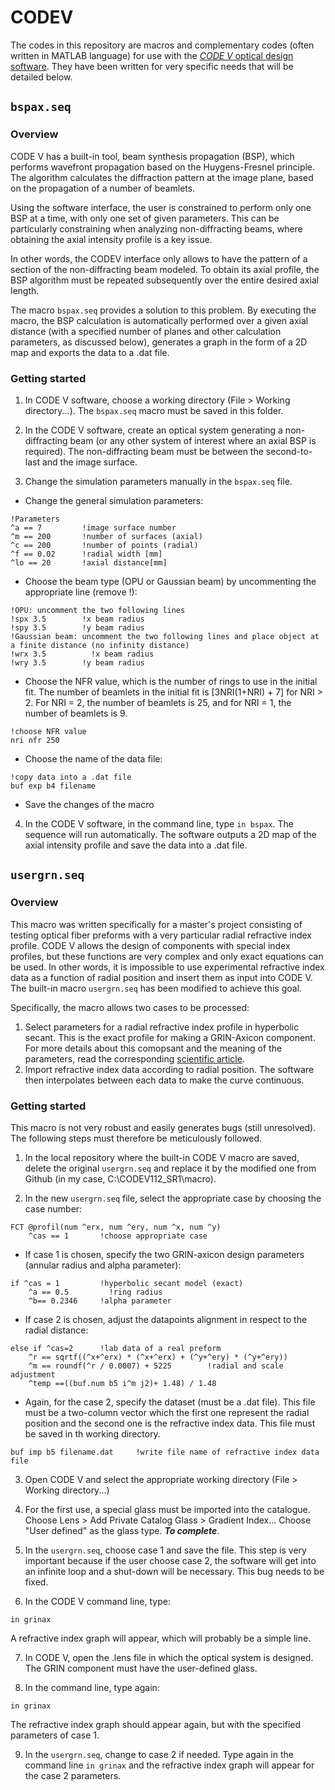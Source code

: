 # CODEV
The codes in this repository are macros and complementary codes (often written in MATLAB language) for use with the [*CODE V* optical design software](https://www.synopsys.com/optical-solutions/codev.html). They have been written for very specific needs that will be detailed below. 

## `bspax.seq`

### Overview

CODE V has a built-in tool, beam synthesis propagation (BSP), which performs wavefront propagation based on the Huygens-Fresnel principle. The algorithm calculates the diffraction pattern at the image plane, based on the propagation of a number of beamlets.

Using the software interface, the user is constrained to perform only one BSP at a time, with only one set of given parameters. This can be particularly constraining when analyzing non-diffracting beams, where obtaining the axial intensity profile is a key issue. 

In other words, the CODEV interface only allows to have the pattern of a section of the non-diffracting beam modeled. To obtain its axial profile, the BSP algorithm must be repeated subsequently over the entire desired axial length. 

The macro `bspax.seq` provides a solution to this problem. By executing the macro, the BSP calculation is automatically performed over a given axial distance (with a specified number of planes and other calculation parameters, as discussed below), generates a graph in the form of a 2D map and exports the data to a .dat file.

### Getting started

1. In CODE V software, choose a working directory (File > Working directory...). The `bspax.seq` macro must be saved in this folder. 

2. In the CODE V software, create an optical system generating a non-diffracting beam (or any other system of interest where an axial BSP is required). The non-diffracting beam must be between the second-to-last and the image surface.

3. Change the simulation parameters manually in the `bspax.seq` file.

- Change the general simulation parameters:
```
!Parameters
^a == 7		    !image surface number
^m == 200		!number of surfaces (axial)
^c == 200		!number of points (radial)
^f == 0.02		!radial width [mm]
^lo == 20		!axial distance[mm]
```

- Choose the beam type (OPU or Gaussian beam) by uncommenting the appropriate line (remove !):

```
!OPU: uncomment the two following lines
!spx 3.5		!x beam radius
!spy 3.5		!y beam radius
!Gaussian beam: uncomment the two following lines and place object at a finite distance (no infinity distance)
!wrx 3.5		  !x beam radius
!wry 3.5	  	!y beam radius
```

- Choose the NFR value, which is the number of rings to use in the initial fit. The number of beamlets in the initial fit is [3NRI(1+NRI) + 7] for NRI > 2. For NRI = 2, the number of beamlets is 25, and for NRI = 1, the number of beamlets is 9.
  
```
!choose NFR value
nri nfr 250		
```
- Choose the name of the data file:

```
!copy data into a .dat file
buf exp b4 filename
```

- Save the changes of the macro

4. In the CODE V software, in the command line, type `in bspax`. The sequence will run automatically. The software outputs a 2D map of the axial intensity profile and save the data into a .dat file.

## `usergrn.seq`

### Overview
This macro was written specifically for a master's project consisting of testing optical fiber preforms with a very particular radial refractive index profile. CODE V allows the design of components with special index profiles, but these functions are very complex and only exact equations can be used. In other words, it is impossible to use experimental refractive index data as a function of radial position and insert them as input into CODE V. The built-in macro `usergrn.seq` has been modified to achieve this goal.

Specifically, the macro allows two cases to be processed:

1. Select parameters for a radial refractive index profile in hyperbolic secant. This is the exact profile for making a GRIN-Axicon component. For more details about this comopsant and the meaning of the parameters, read the corresponding [scientific article](https://www.sciencedirect.com/science/article/abs/pii/S0030401820304545). 
2. Import refractive index data according to radial position. The software then interpolates between each data to make the curve continuous.

### Getting started
This macro is not very robust and easily generates bugs (still unresolved). The following steps must therefore be meticulously followed.

1. In the local repository where the built-in CODE V macro are saved, delete the original `usergrn.seq` and replace it by the modified one from Github (in my case, C:\CODEV112_SR1\macro). 

2. In the new `usergrn.seq` file, select the appropriate case by choosing the case number:
```
FCT @profil(num ^erx, num ^ery, num ^x, num ^y)
	^cas == 1   	!choose appropriate case
```
- If case 1 is chosen, specify the two GRIN-axicon design parameters (annular radius and alpha parameter):
```
if ^cas = 1			!hyperbolic secant model (exact)
	^a == 0.5		  !ring radius
	^b== 0.2346		!alpha parameter
```
- If case 2 is chosen, adjust the datapoints alignment in respect to the radial distance:
```
else if ^cas=2		!lab data of a real preform
	^r == sqrtf((^x+^erx) * (^x+^erx) + (^y+^ery) * (^y+^ery))
	^m == roundf(^r / 0.0007) + 5225		!radial and scale adjustment
	^temp ==((buf.num b5 i^m j2)+ 1.48) / 1.48
```
- Again, for the case 2, specify the dataset (must be a .dat file). This file must be a two-column vector which the first one represent the radial position and the second one is the refractive index data. This file must be saved in th working directory.
```
buf imp b5 filename.dat		!write file name of refractive index data file
```
3. Open CODE V and select the appropriate working directory (File > Working directory...)

4. For the first use, a special glass must be imported into the catalogue. Choose Lens > Add Private Catalog Glass > Gradient Index... Choose "User defined" as the glass type. ***To complete***.

5. In the `usergrn.seq`, choose case 1 and save the file. This step is very important because if the user choose case 2, the software will get into an infinite loop and a shut-down will be necessary. This bug needs to be fixed.

6. In the CODE V command line, type:
``` 
in grinax
```
A refractive index graph will appear, which will probably be a simple line. 

7. In CODE V, open the .lens file in which the optical system is designed. The GRIN component must have the user-defined glass. 

8. In the command line, type again:
``` 
in grinax
```
The refractive index graph should appear again, but with the specified parameters of case 1. 

9. In the `usergrn.seq`, change to case 2 if needed. Type again in the command line `in grinax` and the refractive index graph will appear for the case 2 parameters. 
